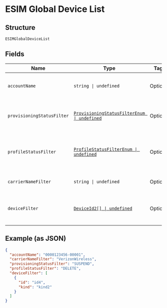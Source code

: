 
# ESIM Global Device List

## Structure

`ESIMGlobalDeviceList`

## Fields

| Name | Type | Tags | Description |
|  --- | --- | --- | --- |
| `accountName` | `string \| undefined` | Optional | The numeric name of the account. |
| `provisioningStatusFilter` | [`ProvisioningStatusFilterEnum \| undefined`](../../doc/models/provisioning-status-filter-enum.md) | Optional | The last status of the device as a list filter. |
| `profileStatusFilter` | [`ProfileStatusFilterEnum \| undefined`](../../doc/models/profile-status-filter-enum.md) | Optional | The last status of the device's profile as a filter. |
| `carrierNameFilter` | `string \| undefined` | Optional | The cellular service provider. |
| `deviceFilter` | [`DeviceId2[] \| undefined`](../../doc/models/device-id-2.md) | Optional | An array of device identifiers to filter the list. |

## Example (as JSON)

```json
{
  "accountName": "0000123456-00001",
  "carrierNameFilter": "VerizonWireless",
  "provisioningStatusFilter": "SUSPEND",
  "profileStatusFilter": "DELETE",
  "deviceFilter": [
    {
      "id": "id4",
      "kind": "kind2"
    }
  ]
}
```

